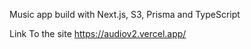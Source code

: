 Music app build with Next.js, S3, Prisma and TypeScript

Link To the site https://audiov2.vercel.app/
